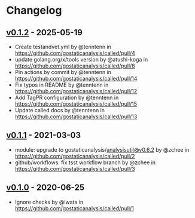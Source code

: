 # Changelog

## [v0.1.2](https://github.com/gostaticanalysis/called/compare/v0.1.1...v0.1.2) - 2025-05-19
- Create testandvet.yml by @tenntenn in https://github.com/gostaticanalysis/called/pull/4
- update golang.org/x/tools version by @atushi-koga in https://github.com/gostaticanalysis/called/pull/8
- Pin actions by commit by @tenntenn in https://github.com/gostaticanalysis/called/pull/14
- Fix typos in README by @tenntenn in https://github.com/gostaticanalysis/called/pull/12
- Add TagPR configuration by @tenntenn in https://github.com/gostaticanalysis/called/pull/15
- Update called docs by @tenntenn in https://github.com/gostaticanalysis/called/pull/13

## [v0.1.1](https://github.com/gostaticanalysis/called/compare/v0.1.0...v0.1.1) - 2021-03-03
- module: upgrade to gostaticanalysis/analysisutil@v0.6.2 by @zchee in https://github.com/gostaticanalysis/called/pull/2
- github/workflows: fix tsst workflow branch by @zchee in https://github.com/gostaticanalysis/called/pull/3

## [v0.1.0](https://github.com/gostaticanalysis/called/commits/v0.1.0) - 2020-06-25
- Ignore checks by @iwata in https://github.com/gostaticanalysis/called/pull/1
